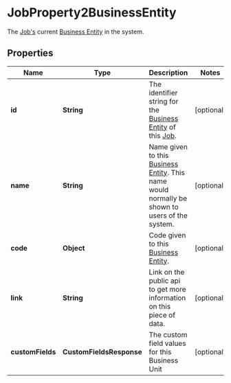 

# JobProperty2BusinessEntity

The [Job's](https://developers.intellihr.io/docs/v1/) current [Business Entity](https://developers.intellihr.io/docs/v1/) in the system.

## Properties

| Name | Type | Description | Notes |
|------------ | ------------- | ------------- | -------------|
|**id** | **String** | The identifier string for the [Business Entity](https://developers.intellihr.io/docs/v1/) of this [Job](https://developers.intellihr.io/docs/v1/). |  [optional] |
|**name** | **String** | Name given to this [Business Entity](https://developers.intellihr.io/docs/v1/). This name would normally be shown to users of the system. |  [optional] |
|**code** | **Object** | Code given to this [Business Entity](https://developers.intellihr.io/docs/v1/). |  [optional] |
|**link** | **String** | Link on the public api to get more information on this piece of data. |  [optional] |
|**customFields** | **CustomFieldsResponse** | The custom field values for this Business Unit |  [optional] |



